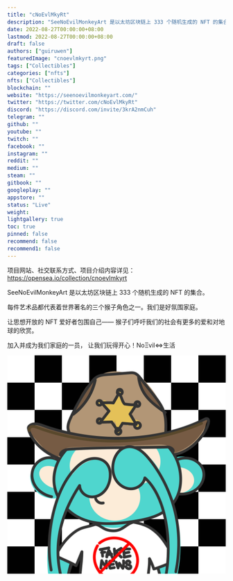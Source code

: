 ```yaml
---
title: "cNoEvlMkyRt"
description: "SeeNoEvilMonkeyArt 是以太坊区块链上 333 个随机生成的 NFT 的集合"
date: 2022-08-27T00:00:00+08:00
lastmod: 2022-08-27T00:00:00+08:00
draft: false
authors: ["guiruwen"]
featuredImage: "cnoevlmkyrt.png"
tags: ["Collectibles"]
categories: ["nfts"]
nfts: ["Collectibles"]
blockchain: ""
website: "https://seenoevilmonkeyart.com/"
twitter: "https://twitter.com/cNoEvlMkyRt"
discord: "https://discord.com/invite/3krA2nmCuh"
telegram: ""
github: ""
youtube: ""
twitch: ""
facebook: ""
instagram: ""
reddit: ""
medium: ""
steam: ""
gitbook: ""
googleplay: ""
appstore: ""
status: "Live"
weight: 
lightgallery: true
toc: true
pinned: false
recommend: false
recommend1: false
---
```

项目网站、社交联系方式、项目介绍内容详见：https://opensea.io/collection/cnoevlmkyrt

SeeNoEvilMonkeyArt 是以太坊区块链上 333 个随机生成的 NFT 的集合。

每件艺术品都代表着世界著名的三个猴子角色之一。我们是好氛围家庭。

让思想开放的 NFT 爱好者包围自己—— 猴子们呼吁我们的社会有更多的爱和对地球的欣赏。

加入并成为我们家庭的一员， 让我们玩得开心！NoΞvil<=>生活

![nft](01.png)